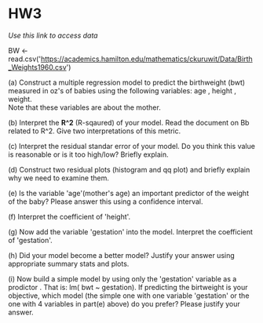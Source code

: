 # HW3

*Use this link to access data*
  
BW <-  read.csv('https://academics.hamilton.edu/mathematics/ckuruwit/Data/Birth_Weights1960.csv')


(a)  Construct a multiple regression model to predict the birthweight (bwt) measured in oz's of babies using the following variables:
age ,
height ,
weight.  
Note that these variables are about the mother.

(b)  Interpret the **R^2** (R-sqaured) of your model.  Read the document on Bb related to R^2.  Give two interpretations of this metric.


(c)  Interpret the residual standar error of your model.  Do you think this value is reasonable or is it too high/low?  Briefly explain. 

(d)  Construct two residual plots (histogram and qq plot) and briefly explain why we need to examine them.

(e)  Is the variable 'age'(mother's age) an important predictor of the weight of the baby?  Please answer this using a confidence interval.


(f)  Interpret the coefficient of 'height'.


(g)  Now add the variable 'gestation' into the model. Interpret the coefficient of 'gestation'.

(h) Did your model become a better model?  Justify your answer using appropriate summary stats and plots.

(i) Now build a simple model by using only the 'gestation' variable as a prodictor .  That is: lm( bwt ~ gestation).
If predicting the birtweight is your objective, which model (the simple one with one variable 'gestation' or the one with 4 variables in part(e) above) do you prefer?  Please justify your answer.

